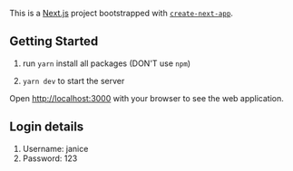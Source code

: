 This is a [Next.js](https://nextjs.org/) project bootstrapped with [`create-next-app`](https://github.com/vercel/next.js/tree/canary/packages/create-next-app).

## Getting Started

1. run ``` yarn ``` install all packages (DON'T use ``` npm ```)

2.  ``` yarn dev ``` to start the server

Open [http://localhost:3000](http://localhost:3000) with your browser to see the web application.

## Login details

1. Username: janice
2. Password: 123
